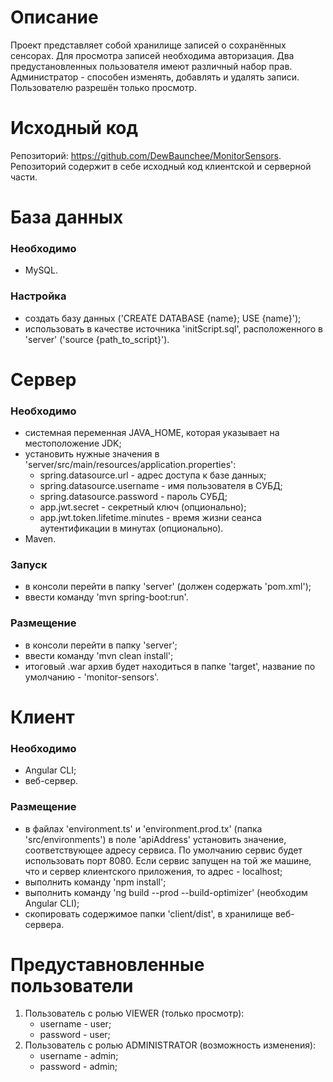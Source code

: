 # Описание
Проект представляет собой хранилище записей о сохранённых сенсорах. Для просмотра записей необходима авторизация. 
Два предустановленных пользователя имеют различный набор прав. Администратор - способен изменять, добавлять и удалять записи. Пользователю разрешён только просмотр.
# Исходный код
Репозиторий: https://github.com/DewBaunchee/MonitorSensors. 
Репозиторий содержит в себе исходный код клиентской и серверной части.
# База данных
### Необходимо
- MySQL.
### Настройка
- создать базу данных ('CREATE DATABASE {name}; USE {name}');
- использовать в качестве источника 'initScript.sql', расположенного в 'server' ('source {path_to_script}').

# Сервер
### Необходимо
- системная переменная JAVA_HOME, которая указывает на местоположение JDK;
- установить нужные значения в 'server/src/main/resources/application.properties':
    - spring.datasource.url - адрес доступа к базе данных;
    - spring.datasource.username - имя пользователя в СУБД;
    - spring.datasource.password - пароль СУБД;
    - app.jwt.secret - секретный ключ (опционально);
    - app.jwt.token.lifetime.minutes - время жизни сеанса аутентификации в минутах (опционально).
- Maven.
### Запуск
- в консоли перейти в папку 'server' (должен содержать 'pom.xml');
- ввести команду 'mvn spring-boot:run'.
### Размещение
- в консоли перейти в папку 'server';
- ввести команду 'mvn clean install';
- итоговый .war архив будет находиться в папке 'target', название по умолчанию - 'monitor-sensors'. 

# Клиент
### Необходимо
- Angular CLI;
- веб-сервер.
### Размещение
- в файлах 'environment.ts' и 'environment.prod.tx' (папка 'src/environments') в поле 'apiAddress' установить
значение, соответствующее адресу сервиса. По умолчанию сервис будет использовать порт 8080. Если сервис запущен
на той же машине, что и сервер клиентского приложения, то адрес - localhost;
- выполнить команду 'npm install';
- выполнить команду 'ng build --prod --build-optimizer' (необходим Angular CLI);
- скопировать содержимое папки 'client/dist', в хранилище веб-сервера.

# Предуставновленные пользователи
1) Пользователь с ролью VIEWER (только просмотр):
    - username - user;
    - password - user;
2) Пользователь с ролью ADMINISTRATOR (возможность изменения):
    - username - admin;
    - password - admin;
